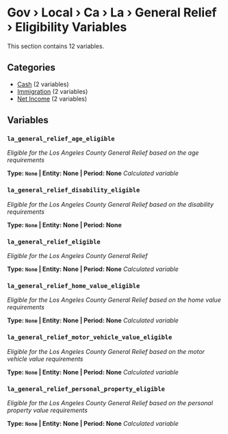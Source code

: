 # Gov › Local › Ca › La › General Relief › Eligibility Variables

This section contains 12 variables.

## Categories

- [Cash](cash/index.md) (2 variables)
- [Immigration](immigration/index.md) (2 variables)
- [Net Income](net_income/index.md) (2 variables)

## Variables

### `la_general_relief_age_eligible`
*Eligible for the Los Angeles County General Relief based on the age requirements*

**Type: `None` | Entity: None | Period: None**
*Calculated variable*

### `la_general_relief_disability_eligible`
*Eligible for the Los Angeles County General Relief based on the disability requirements*

**Type: `None` | Entity: None | Period: None**

### `la_general_relief_eligible`
*Eligible for the Los Angeles County General Relief*

**Type: `None` | Entity: None | Period: None**
*Calculated variable*

### `la_general_relief_home_value_eligible`
*Eligible for the Los Angeles County General Relief based on the home value requirements*

**Type: `None` | Entity: None | Period: None**
*Calculated variable*

### `la_general_relief_motor_vehicle_value_eligible`
*Eligible for the Los Angeles County General Relief based on the motor vehicle value requirements*

**Type: `None` | Entity: None | Period: None**
*Calculated variable*

### `la_general_relief_personal_property_eligible`
*Eligible for the Los Angeles County General Relief based on the personal property value requirements*

**Type: `None` | Entity: None | Period: None**
*Calculated variable*

